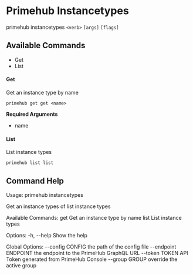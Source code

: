 
# Primehub Instancetypes

primehub instancetypes `<verb>` `[args]` `[flags]`


## Available Commands

* Get
* List



#### Get

Get an instance type by name


```
primehub get get <name>
```
**Required Arguments**
* name
 


 



#### List

List instance types


```
primehub list list
```
 


 


 

## Command Help

Usage: 
  primehub instancetypes <command>

Get an instance types of list instance types

Available Commands:
  get                  Get an instance type by name
  list                 List instance types

Options:
  -h, --help           Show the help

Global Options:
  --config CONFIG      the path of the config file
  --endpoint ENDPOINT  the endpoint to the PrimeHub GraphQL URL
  --token TOKEN        API Token generated from PrimeHub Console
  --group GROUP        override the active group
